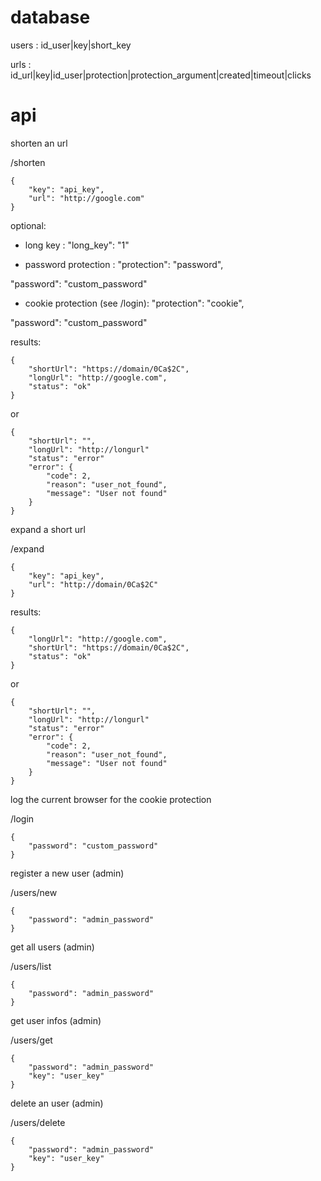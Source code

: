 database
=============================

users : id_user|key|short_key

urls : id_url|key|id_user|protection|protection_argument|created|timeout|clicks



api
=============================
shorten an url

/shorten

    {
        "key": "api_key",
        "url": "http://google.com"
    }

optional:
- long key :
"long_key": "1"

- password protection :
"protection": "password",

"password": "custom_password"

- cookie protection (see /login):
"protection": "cookie",

"password": "custom_password"

results:

    {
        "shortUrl": "https://domain/0Ca$2C",
        "longUrl": "http://google.com",
        "status": "ok"
    }

or

    {
        "shortUrl": "",
        "longUrl": "http://longurl"
        "status": "error"
        "error": {
            "code": 2,
            "reason": "user_not_found",
            "message": "User not found"
        }
    }



expand a short url

/expand

    {
        "key": "api_key",
        "url": "http://domain/0Ca$2C"
    }

results:

    {
        "longUrl": "http://google.com",
        "shortUrl": "https://domain/0Ca$2C",
        "status": "ok"
    }
or

    {
        "shortUrl": "",
        "longUrl": "http://longurl"
        "status": "error"
        "error": {
            "code": 2,
            "reason": "user_not_found",
            "message": "User not found"
        }
    }



log the current browser for the cookie protection

/login

    {
        "password": "custom_password"
    }



register a new user (admin)

/users/new

    {
        "password": "admin_password"
    }



get all users (admin)

/users/list

    {
        "password": "admin_password"
    }



get user infos (admin)

/users/get

    {
        "password": "admin_password"
        "key": "user_key"
    }



delete an user (admin)

/users/delete

    {
        "password": "admin_password"
        "key": "user_key"
    }